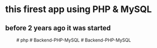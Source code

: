 

<h1> this firest app using PHP & MySQL</h1>
<h2> before 2 years ago it was started </h2>

<img src="websiteImage/TicetCompany.jpg" alt="" >


<img src="websiteImage/ScreenshotOfDashbord.jpg" alt="">

<img src="websiteImage/Clints.jpg" alt="">

<img src="websiteImage/Clints(1).jpg" alt="">

<img src="websiteImage/Trips.jpg" alt="">

<img src="websiteImage/Trips(1).jpg" alt="">

<img src="websiteImage/Hotels.jpg" alt="">

<img src="websiteImage/tickets.jpg" alt="">

<img src="websiteImage/Home.jpg" alt="">
# php
# Backend-PHP-MySQL
# Backend-PHP-MySQL
